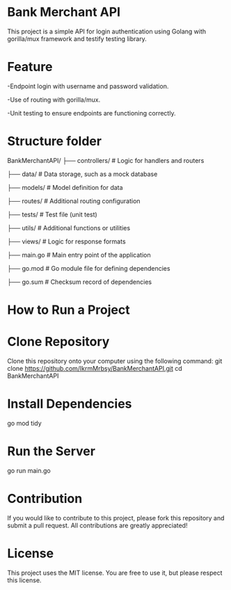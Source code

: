 # Bank Merchant API
This project is a simple API for login authentication using Golang with gorilla/mux framework and testify testing library.

# Feature
-Endpoint login with username and password validation.

-Use of routing with gorilla/mux.

-Unit testing to ensure endpoints are functioning correctly.

# Structure folder
BankMerchantAPI/
├── controllers/       # Logic for handlers and routers

├── data/              # Data storage, such as a mock database

├── models/            # Model definition for data

├── routes/            # Additional routing configuration

├── tests/             # Test file (unit test)

├── utils/             # Additional functions or utilities

├── views/             # Logic for response formats

├── main.go            # Main entry point of the application

├── go.mod             # Go module file for defining dependencies

├── go.sum             # Checksum record of dependencies

# How to Run a Project

# Clone Repository
Clone this repository onto your computer using the following command:
git clone https://github.com/IkrmMrbsy/BankMerchantAPI.git
cd BankMerchantAPI

# Install Dependencies
go mod tidy

# Run the Server
go run main.go

# Contribution
If you would like to contribute to this project, please fork this repository and submit a pull request. All contributions are greatly appreciated!

# License
This project uses the MIT license. You are free to use it, but please respect this license.

